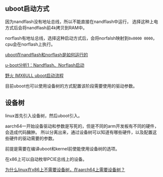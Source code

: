 ## uboot启动方式
因为nandflash没有地址总线，所以不能直接在nandflash中运行，
选择这种上电方式后会将nandflash前4k拷贝到RAM中。

norflash有地址总线，选择这种启动方式后，会将norfalsh映射到`0x0000 0000`，
cpu会在norflash上执行。

[uboot在nandflash和norflash是如何运行的](https://www.cnblogs.com/aaronLinux/p/5540606.html)

[u-boot分析1：Nandflash、Norflash启动](https://blog.csdn.net/qq_31917863/article/details/79863756)

[野火 IMX6ULL uboot启动流程](https://doc.embedfire.com/lubancat/build_and_deploy/zh/latest/building_image/boot_image_analyse/boot_image_analyse.html)

目前uboot也可以使用设备树的方式配置该阶段需要使用的驱动参数。

## 设备树
linux首先引入设备树，然后uboot引入。

aarch64一开始设备驱动和参数是写死的，但是不同的arm开发板有不同的硬件，会造成代码臃肿。
所以分离出来，通过设备树可以知道有哪些硬件，以及配置这些硬件的驱动需要的参数。

前提是需要在编译uboot和kernel前使能使用设备树的选项。

在x86上可以自动枚举PCIE总线上的设备。

[为什么linux在x86上不需要设备树，在aarch64上需要设备树？](https://www.zhihu.com/question/475730584/answer/2709878631)
